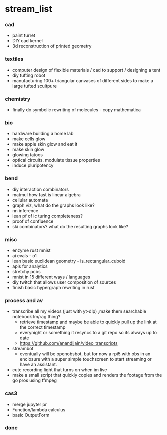 # stream_list

### cad 
* paint turret
* DIY cad kernel
* 3d reconstruction of printed geometry 

### textiles
* computer design of flexible materials / cad to support / designing a tent
* diy tufting robot
* manufacturing 100+ triangular canvases of different sides to make a large tufted scultpure 

### chemistry 
* finally do symbolic rewriting of molecules - copy mathematica

### bio 
* hardware building a home lab
* make cells glow
* make apple skin glow and eat it
* make skin glow 
* glowing tatoos
* optical circuits. modulate tissue properties
* induce pluripotency 

### bend
* diy interaction combinators 
* matmul how fast is linear algebra 
* cellular automata
* graph viz, what do the graphs look like?
* nn inference 
* lean pf of ic turing completeness?
* proof of confluence 
* ski combinators? what do the resulting graphs look like?

### misc
* enzyme rust mnist 
* ai evals - o1 
* lean basic euclidean geometry - is_rectangular_cuboid
* apis for analytics
* stretchy pcbs 
* mnist in 15 different ways / languages 
* diy twitch that allows user composition of sources 
* finish basic hypergraph rewriting in rust

### process and av
* transcribe all my videos (just with yt-dlp) ,make them searchable notebook lm/rag thing? 
    - retrieve timestamp and maybe be able to quickly pull up the link at the correct timestamp 
    - everynight or something it resyncs to a git repo so its always up to date 
    - https://github.com/anandijain/video_transcripts
* streambot
    * eventually will be openobsbot, but for now a rpi5 with obs in an enclosure with a super simple touchscreen to start streaming or have an assistant.
* cute recording light that turns on when im live
* make a small script that quickly copies and renders the footage from the go pros using ffmpeg 

### cas3 
* merge jupyter pr  
* Function/lambda calculus
* basic OutputForm 

### done
